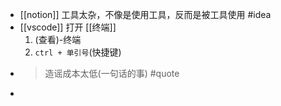 - [[notion]] 工具太杂，不像是使用工具，反而是被工具使用 #idea
- [[vscode]] 打开 [[终端]]  
  1. (查看)-终端
  2. `ctrl + 单引号`(快捷键)
- >造谣成本太低(一句话的事) #quote
-